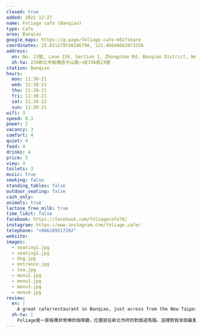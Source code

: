 ```yaml
---
closed: true
added: 2021-12-27
name: Foliage cafe (Banqiao)
type: Cafe
area: Banqiao
google_maps: https://g.page/foliage-cafe-662?share
coordinates: 25.011279530286796, 121.46648663973326
address:
  en: No. 23號, Lane 158, Section 1, Zhongshan Rd, Banqiao District, New Taipei City, 220
  zh-tw: 220新北市板橋區中山路一段158巷23號
station: Banqiao
hours:
  mon: 11:30-21
  wed: 11:30-21
  thu: 11:30-21
  fri: 11:30-21
  sat: 11:30-22
  sun: 11:30-21
wifi: 3
speed: 6.3
power: 2
vacancy: 3
comfort: 4
quiet: 4
food: 4
drinks: 4
price: 5
view: 4
toilets: 3
music: true
smoking: false
standing_tables: false
outdoor_seating: false
cash_only: 
animals: true
lactose_free_milk: true
time_limit: false
facebook: https://facebook.com/foliagecafe76/
instagram: https://www.instagram.com/foliage.cafe/
telephone: "+886289517202"
website: 
images:
  - seating1.jpg
  - seating2.jpg
  - dog.jpg
  - entrance.jpg
  - tea.jpg
  - menu1.jpg
  - menu2.jpg
  - menu3.jpg
  - menu4.jpg
review:
  en: |
    A great cafe/restaurant in Banqiao, just across from the New Taipei City Hall building. The highlight for me was definitely the owner's cute and friendly dog that will come and greet you when you arrive! For working there are comfortable seats, power, and WiFi. The menu is quite large, offering drinks and a large selection of food as well. The afternoon was fairly empty/quiet, but around dinner time it started to fill up (I guess lunch time will also be a little busy).
  zh-tw: |
    Foliage是一家板橋非常棒的咖啡廳，位置就在新北市府的對面過馬路。這裡對我來說最重要的特點就是老闆有一隻超級可愛又親人的狗勾，在客人開門的時候還會跑來接客，很有回家的感覺！關於工作的部分則是這裡有很舒適的椅子、充電插座和WiFi，餐點選擇很多。下午算是很安靜且人不多，不過在晚餐時間就會慢慢開始客滿(我猜中午也是如此)。
---
```


